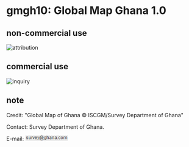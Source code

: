 # gmgh10: Global Map Ghana 1.0
## non-commercial use
![attribution](https://globalmaps.github.io/globalmaps/attribution.png)
## commercial use
![inquiry](https://globalmaps.github.io/globalmaps/inquiry.png)

## note
Credit: "Global Map of Ghana © ISCGM/Survey Department of Ghana" 

Contact: Survey Department of Ghana.

E-mail: ![email](email.png)
